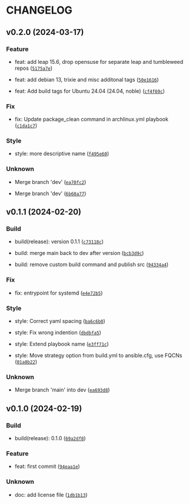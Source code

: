 # CHANGELOG



## v0.2.0 (2024-03-17)

### Feature

* feat: add leap 15.6, drop opensuse for separate leap and tumbleweed repos ([`5175a7e`](https://github.com/jam82/ansible-molecule-images/commit/5175a7ef1b3b7987f0622a02fcdc26c2c32db65f))

* feat: add debian 13, trixie and misc additonal tags ([`50e1616`](https://github.com/jam82/ansible-molecule-images/commit/50e161653ce4a2d0eb0e59a4bf595bad707d5e7b))

* feat: Add build tags for Ubuntu 24.04 (24.04, noble) ([`cf4f69c`](https://github.com/jam82/ansible-molecule-images/commit/cf4f69c5c69f79ba3a0f514e1244d7e15cf81113))

### Fix

* fix: Update package_clean command in archlinux.yml playbook ([`c1da1c7`](https://github.com/jam82/ansible-molecule-images/commit/c1da1c7926814779fad1ac5a9ed289ca3447d069))

### Style

* style: more descriptive name ([`f495e60`](https://github.com/jam82/ansible-molecule-images/commit/f495e60fe6040df990f4c47972f0bfb6eb4f46e5))

### Unknown

* Merge branch &#39;dev&#39; ([`ea70fc2`](https://github.com/jam82/ansible-molecule-images/commit/ea70fc2fa65593b7c8bd85b17639dd726c615d3f))

* Merge branch &#39;dev&#39; ([`6b68a77`](https://github.com/jam82/ansible-molecule-images/commit/6b68a77059c779f86519b06b44b60b8947b9f2b0))


## v0.1.1 (2024-02-20)

### Build

* build(release): version 0.1.1 ([`c73118c`](https://github.com/jam82/ansible-molecule-images/commit/c73118cc74c067bbb8a1ebda02269f375ef6a967))

* build: merge main back to dev after version ([`bcb3d9c`](https://github.com/jam82/ansible-molecule-images/commit/bcb3d9c1dc28465ce15f32558499186c77e4ef8e))

* build: remove custom build command and publish src ([`94334a4`](https://github.com/jam82/ansible-molecule-images/commit/94334a4f7cb6b707c0535ddff761bef76d8fcb4e))

### Fix

* fix: entrypoint for systemd ([`e4e72b5`](https://github.com/jam82/ansible-molecule-images/commit/e4e72b51f7d02307793bae818fe905d250db9e19))

### Style

* style: Correct yaml spacing ([`ba6c6b0`](https://github.com/jam82/ansible-molecule-images/commit/ba6c6b0758e90bb9f3b66f57dc6ca2d265b1bda3))

* style: Fix wrong indention ([`dbdbfa5`](https://github.com/jam82/ansible-molecule-images/commit/dbdbfa5586646595e7c635fe5b8f90861b462c5c))

* style: Extend playbook name ([`e3ff71c`](https://github.com/jam82/ansible-molecule-images/commit/e3ff71c09b4f213c58c9354f71fee412f614ad1d))

* style: Move strategy option from build.yml to ansible.cfg, use FQCNs ([`01a8b22`](https://github.com/jam82/ansible-molecule-images/commit/01a8b22bd80f1ba5f306b1a48a013a802a59d132))

### Unknown

* Merge branch &#39;main&#39; into dev ([`ea693d8`](https://github.com/jam82/ansible-molecule-images/commit/ea693d86dac664165625fc271c7a5b48771dafdc))


## v0.1.0 (2024-02-19)

### Build

* build(release): 0.1.0 ([`69a2df8`](https://github.com/jam82/ansible-molecule-images/commit/69a2df85169057d5833fd53b67af30341d1c0414))

### Feature

* feat: first commit ([`94eaa1e`](https://github.com/jam82/ansible-molecule-images/commit/94eaa1e1d1c3466f06c3e1066c020178bcc655f0))

### Unknown

* doc: add license file ([`1db1b13`](https://github.com/jam82/ansible-molecule-images/commit/1db1b133c7a70a32c020f83dd469ad655b09bd4b))
